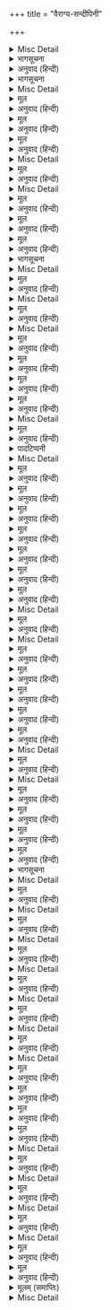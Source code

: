 +++
title = "वैराग्य-सन्दीपिनी"

+++

<details><summary>Misc Detail</summary>

प्रथम पृष्ठ  
॥ श्रीहरिः॥  
श्रीगोस्वामी तुलसीदासजीकृत  
वैराग्य-संदीपनी  
सरल भावार्थसहित  
त्वमेव माता च पिता त्वमेव  
त्वमेव बन्धुश्च सखा त्वमेव।  
त्वमेव विद्या द्रविणं त्वमेव  
त्वमेव सर्वं मम देवदेव॥  
गीता सेवा ट्रस्ट
</details>

<details><summary>भागसूचना</summary>

निवेदन
</details>

<details><summary>अनुवाद (हिन्दी)</summary>

प्रातःस्मरणीय गोस्वामी श्रीतुलसीदासजी महाराजका यह छोटा-सा ग्रन्थ ‘वैराग्य-संदीपनी’ है। इसमें कुल ६२ छन्द (दोहे-चौपाई-सोरठे) हैं। जिनमें तीन प्रकाश हैं। पहले ७ छन्दोंमें मंगलाचरण, भगवान् श्रीरामकी वन्दना, उनके स्वरूपका निरूपण और ‘वैराग्य-संदीपनी’ ग्रन्थकी प्रशंसा है। फिर २६ छन्दोंमें ‘संत-स्वभाव-वर्णनरूप’ प्रथम प्रकाश है। दूसरा प्रकाश ‘संत-महिमा-वर्णन’ ९ छन्दोंका और तीसरा ‘शान्ति-वर्णन’ २० छन्दोंका है। ग्रन्थ बहुत छोटा होनेपर भी बड़ा ही उपादेय है। मेरा सबसे सादर अनुरोध है कि वे श्रीगोस्वामीजीकी अनुभवयुक्त अमृतमयी वाणीका अध्ययन करके लाभ उठावें।  
हनुमानप्रसाद पोद्दार
</details>

<details><summary>भागसूचना</summary>

मंगलाचरण और भगवत्स्वरूप-वर्णन
</details>

<details><summary>Misc Detail</summary>

दोहा
</details>

<details><summary>मूल</summary>

राम बाम दिसि जानकी, लखन दाहिनी ओर।  
ध्यान सकल कल्यानमय, सुरतरु तुलसी तोर॥ १॥
</details>

<details><summary>अनुवाद (हिन्दी)</summary>

भगवान् श्रीरामजीकी बायीं ओर श्रीजानकीजी और दाहिनी ओर श्रीलक्ष्मणजी हैं; यह ध्यान सम्पूर्णरूपसे कल्याणमय है। तुलसीदासजी कहते हैं कि मेरे लिये तो यह कल्पवृक्ष ही है॥ १॥
</details>

<details><summary>मूल</summary>

तुलसी मिटै न मोह तम, किएँ कोटि गुन ग्राम।  
हृदय कमल फूलै नहीं, बिनु रबि-कुल-रबि राम॥ २॥
</details>

<details><summary>अनुवाद (हिन्दी)</summary>

तुलसीदासजी कहते हैं कि सूर्यकुलके सूर्य श्रीरामजीके बिना करोड़ों गुणसमूहोंका सम्पादन करनेपर भी अज्ञानका अन्धकार नहीं मिटता और न हृदयकमल ही प्रफुल्लित होता है॥ २॥
</details>

<details><summary>मूल</summary>

सुनत लखत श्रुति नयन बिनु, रसना बिनु रस लेत।  
बास नासिका बिनु लहै, परसै बिना निकेत॥ ३॥
</details>

<details><summary>अनुवाद (हिन्दी)</summary>

जो बिना कानके सुनता है, बिना आँखके देखता है, बिना जीभके रस लेता है, बिना नाकके गन्ध लेता (सूँघता) है और बिना शरीर (त्वचा)- के स्पर्श करता है॥ ३॥
</details>

<details><summary>Misc Detail</summary>

सोरठा
</details>

<details><summary>मूल</summary>

अज अद्वैत अनाम, अलख रूप-गुन-रहित जो।  
माया पति सोइ राम, दास हेतु नर-तनु-धरेउ॥ ४॥
</details>

<details><summary>अनुवाद (हिन्दी)</summary>

जो जन्मरहित है, अद्वितीय है, नामरहित है, अलक्ष्य है, (प्राकृत) रूप और (मायाके तीनों) गुणोंसे रहित है और मायाका स्वामी है, वही तत्त्व श्रीरामचन्द्रजी हैं, जिन्होंने (अपने) दास—भक्तोंके लिये मनुष्य-शरीर धारण किया है॥ ४॥
</details>

<details><summary>Misc Detail</summary>

दोहा
</details>

<details><summary>मूल</summary>

तुलसी यह तनु खेत है, मन बच कर्म किसान।  
पाप-पुन्य द्वै बीज हैं, बवै सो लवै निदान॥ ५॥
</details>

<details><summary>अनुवाद (हिन्दी)</summary>

तुलसीदासजी कहते हैं—यह शरीर खेत है; मन-वचन-कर्म किसान हैं; पाप-पुण्य दो बीज हैं। जो बोया जायगा, वही अन्तमें काटा जायगा (जैसा कर्म किया जायगा, वैसा ही फल प्राप्त होगा)॥ ५॥
</details>

<details><summary>मूल</summary>

तुलसी यह तनु तवा है, तपत सदा त्रैताप।  
सांति होइ जब सांतिपद, पावै राम प्रताप॥ ६॥
</details>

<details><summary>अनुवाद (हिन्दी)</summary>

तुलसीदासजी कहते हैं कि यह शरीर तवा है, जो सदा (आध्यात्मिक, आधिभौतिक, आधिदैविक) तीनों तापोंसे जलता रहता है। इस जलनसे तभी शान्ति होती है, जब भगवान् श्रीरामजीके प्रतापसे शान्तिपद (परम शान्तिस्वरूप भगवान् के परमपद)-की प्राप्ति हो जाती है॥ ६॥
</details>

<details><summary>मूल</summary>

तुलसी बेद-पुरान-मत, पूरन सास्त्र बिचार।  
यह बिराग-संदीपनी, अखिल ग्यानको सार॥ ७॥
</details>

<details><summary>अनुवाद (हिन्दी)</summary>

तुलसीदासजी कहते हैं—इस वैराग्य-संदीपनीमें वेद-पुराणोंका सिद्धान्त और शास्त्रोंका पूर्ण विचार है। यह समस्त ज्ञानका सारतत्त्व है॥ ७॥
</details>

<details><summary>भागसूचना</summary>

संत-स्वभाव-वर्णन
</details>

<details><summary>Misc Detail</summary>

दोहा
</details>

<details><summary>मूल</summary>

सरल बरन भाषा सरल, सरल अर्थमय मानि।  
तुलसी सरलै संतजन, ताहि परी पहिचानि॥ ८॥
</details>

<details><summary>अनुवाद (हिन्दी)</summary>

इसमें सरल अक्षर हैं, इसकी सरल भाषा है, इसे सरल अर्थसे भरी हुई मानना चाहिये। तुलसीदासजी कहते हैं, जो सरल हृदयके संतजन हैं, उनको इसकी पहचान हो गयी है अर्थात्  वे इस वैराग्य-संदीपनीको सरलतासे समझते हैं॥ ८॥
</details>

<details><summary>Misc Detail</summary>

चौपाई
</details>

<details><summary>मूल</summary>

अति सीतल अति ही सुखदाई।  
सम दम राम भजन अधिकाई॥  
जड़ जीवन कौं करै सचेता।  
जग महँ बिचरत है एहि हेता॥
</details>

<details><summary>अनुवाद (हिन्दी)</summary>

(संतजन) अत्यन्त शीतल (शान्त-स्वभाव) और अत्यन्त सुखदायक होते हैं। वे मनपर विजय पाये हुए और इन्द्रियोंको दमन करनेवाले तो हैं ही, श्रीराम-भजनकी उनमें विशेषता होती है। वे मूर्ख (संसारासक्त) जीवोंको सचेत करते हैं—सावधान करके भगवान् की ओर लगाते हैं और इसी हेतुसे जगत् में विचरण करते हैं॥ ९॥
</details>

<details><summary>Misc Detail</summary>

दोहा
</details>

<details><summary>मूल</summary>

तुलसी ऐसे कहुँ कहूँ, धन्य धरनि वह संत।  
परकाजे परमारथी, प्रीति लिये निबहंत॥ १०॥
</details>

<details><summary>अनुवाद (हिन्दी)</summary>

तुलसीदासजी कहते हैं—ऐसे संत कहीं-कहीं (विरले ही) होते हैं। वह पृथ्वी धन्य है जहाँ ऐसे संत हैं, जो पराये कार्यमें तथा परमार्थमें अर्थात्  दूसरोंकी सेवामें और परमार्थ-साधनमें निमग्न रहते हैं तथा प्रीतिके साथ (अपने) इस व्रतका निर्वाह करते हैं॥ १०॥
</details>

<details><summary>मूल</summary>

की मुख पट दीन्हे रहैं, जथा अर्थ भाषंत।  
तुलसी या संसारमें, सो बिचारजुत संत॥ ११॥
</details>

<details><summary>अनुवाद (हिन्दी)</summary>

तुलसीदासजी कहते हैं कि जो या तो मुखपर पर्दा डाले रहता यानी मौन ही रहता है या केवल यथार्थ (सत्य) भाषण करता है, इस संसारमें वही विचारयुक्त (विवेकी) संत है॥ ११॥
</details>

<details><summary>मूल</summary>

बोलै बचन बिचारि कै, लीन्हें संत सुभाव।  
तुलसी दुख दुर्बचन के, पंथ देत नहिं पाँव॥ १२॥
</details>

<details><summary>अनुवाद (हिन्दी)</summary>

तुलसीदासजी कहते हैं कि वह संत (साधु) स्वभावको धारण किये हुए विचारकर वचन बोलता है और दुःख तथा दुष्ट वचनके मार्गपर कभी पैर नहीं रखता अर्थात्  वह न तो किसीका जी दुखाता है और न दुष्ट वचन बोलता है॥ १२॥
</details>

<details><summary>मूल</summary>

सत्रु न काहू करि गनै, मित्र गनै नहिं काहि।  
तुलसी यह मत संतको, बोलै समता माहि॥ १३॥
</details>

<details><summary>अनुवाद (हिन्दी)</summary>

तुलसीदासजी कहते हैं कि वह न तो किसीको शत्रु करके मानता है और न किसीको मित्र ही मानता है। संतका यही सिद्धान्त है कि वह समतामें ही यानी सबको समान समझकर ही बोलता है॥ १३॥
</details>

<details><summary>Misc Detail</summary>

चौपाई
</details>

<details><summary>मूल</summary>

अति अनन्यगति इंद्री जीता।  
जाको हरि बिनु कतहुँ न चीता॥  
मृग तृष्ना सम जग जिय जानी।  
तुलसी ताहि संत पहिचानी॥
</details>

<details><summary>अनुवाद (हिन्दी)</summary>

जो सर्वथा अनन्यगति हो अर्थात्  भगवान् के सिवा अन्य किसीको भी इष्ट मानकर न भजता हो, इन्द्रियोंपर विजय प्राप्त किये हुए हो, जिसका चित्त श्रीहरिको छोड़कर कहीं भी न लगता हो और जो जगत् को अपने जीमें मृगतृष्णाके* समान मिथ्या जानता हो, तुलसीदासजी कहते हैं कि उसीको संत समझो॥ १४॥
</details>

<details><summary>पादटिप्पनी</summary>

* सूर्यकी किरणोंके पड़नेसे बालूमें जल प्रतीत होता है, परंतु वस्तुतः वहाँ जल नहीं होता और हरिण उसीको जल समझकर प्यास बुझानेके लिये दौड़ता है। उसीको ‘मृगतृष्णा’ कहते हैं।
</details>

<details><summary>Misc Detail</summary>

दोहा
</details>

<details><summary>मूल</summary>

एक भरोसो एक बल, एक आस बिस्वास।  
रामरूप स्वाती जलद, चातक तुलसीदास॥ १५॥
</details>

<details><summary>अनुवाद (हिन्दी)</summary>

तुलसीदासजी कहते हैं कि जिसको एकमात्र (भगवान् का ही) आश्रय है, एकमात्र (भगवान् का ही जिसको) बल है, एकमात्र (उन्हींसे जिसको) आशा है और (उन्हींका) भरोसा है, (जिसके लिये) भगवान् श्रीरामचन्द्रजीका रूप ही स्वाती नक्षत्रका मेघ है और (जो स्वयं) चातक (की भाँति उन्हींकी ओर देख रहा है,) (वह संत है)॥ १५॥
</details>

<details><summary>मूल</summary>

सो जन जगत जहाज है, जाके राग न दोष।  
तुलसी तृष्णा त्यागि कै, गहै सील संतोष॥ १६॥
</details>

<details><summary>अनुवाद (हिन्दी)</summary>

तुलसीदासजी कहते हैं कि जिसके राग-द्वेष नहीं है और जो तृष्णाको त्यागकर शील तथा संतोषको ग्रहण किये हुए है, वह संत पुरुष जगत् के (लोगोंको भवसागरसे तारनेके) लिये जहाज है॥ १६॥
</details>

<details><summary>मूल</summary>

सील गहनि सब की सहनि, कहनि हीय मुख राम।  
तुलसी रहिए एहि रहनि, संत जनन को काम॥ १७॥
</details>

<details><summary>अनुवाद (हिन्दी)</summary>

शील (विनय तथा सुशीलता)-को पकड़े रहना, सबकी कठोर बातों और व्यवहारोंको सहना; हृदयसे और मुखसे सदा राम-(के नाम तथा लीला-गुणोंको) कहते रहना—तुलसीदासजी कहते हैं कि इस रहनीसे रहना ही संतजनोंका काम है॥ १७॥
</details>

<details><summary>मूल</summary>

निज संगी निज सम करत, दुरजन मन दुख दून।  
मलयाचल है संतजन, तुलसी दोष बिहून॥ १८॥
</details>

<details><summary>अनुवाद (हिन्दी)</summary>

वे अपने संगियोंको (जो उनका सत्संग करते हैं, उनको) अपने ही समान बना लेते हैं; किंतु दुर्जनोंके मनका दुःख दूना करते हैं (द्वेषकी अग्निसे जलते हुए दुर्जनलोग संतोंके साथ विशेष द्वेष करके अपने दुःखको बढ़ा लेते हैं)। (परंतु) तुलसीदासजी कहते हैं कि संत तो (वस्तुतः सदा) चन्दनके समान शीतल और दोषरहित ही हैं॥ १८॥
</details>

<details><summary>मूल</summary>

कोमल बानी संत की, स्रवत अमृतमय आइ।  
तुलसी ताहि कठोर मन, सुनत मैन होइ जाइ॥ १९॥
</details>

<details><summary>अनुवाद (हिन्दी)</summary>

संतकी वाणी कोमल होती है, उससे अमृतमय (रस) झरा करता है। तुलसीदासजी कहते हैं कि उसे सुनते ही कठोर मन भी (पिघलाये हुए) मोमके समान (कोमल) हो जाता है॥ १९॥
</details>

<details><summary>मूल</summary>

अनुभव सुख उतपति करत, भय-भ्रम धरै उठाइ।  
ऐसी बानी संत की, जो उर भेदै आइ॥ २०॥
</details>

<details><summary>अनुवाद (हिन्दी)</summary>

संतकी वाणी ऐसी होती है कि जो अनुभव-सुख-(आत्मानुभूतिके आनन्द) को उत्पन्न करती है, भय और भ्रमको उठाकर अलग रख देती है और आकर हृदयको भेद डालती (हृदयकी अज्ञानग्रन्थिको तोड़ डालती) है॥ २०॥
</details>

<details><summary>मूल</summary>

सीतल बानी संत की, ससिहू ते अनुमान।  
तुलसी कोटि तपन हरै, जो कोउ धारै कान॥ २१॥
</details>

<details><summary>अनुवाद (हिन्दी)</summary>

संतकी शीतल वाणी चन्द्रमासे भी बढ़कर अनुमान की जाती है, तुलसीदासजी कहते हैं कि जो कोई उसको कानोंमें धारण करता है, उसके करोड़ों तापोंको हर लेती है॥ २१॥
</details>

<details><summary>Misc Detail</summary>

चौपाई
</details>

<details><summary>मूल</summary>

पाप ताप सब सूल नसावै।  
मोह अंध रबि बचन बहावै॥  
तुलसी ऐसे सदगुन साधू।  
बेद मध्य गुन बिदित अगाधू॥
</details>

<details><summary>अनुवाद (हिन्दी)</summary>

संतजन पाप, ताप और सब प्रकारके शूलोंको नष्ट कर देते हैं। उनके सूर्य-सदृश वचन मोहरूपी अन्धकारका नाश कर डालते हैं। तुलसीदासजी कहते हैं कि साधु ऐसे सद्गुणी होते हैं। उनके अगाध गुण वेदोंमें विख्यात हैं॥ २२॥
</details>

<details><summary>Misc Detail</summary>

दोहा
</details>

<details><summary>मूल</summary>

तन करि मन करि बचन करि, काहू दूखत नाहिं।  
तुलसी ऐसे संतजन, रामरूप जग माहिं॥ २३॥
</details>

<details><summary>अनुवाद (हिन्दी)</summary>

जो शरीरसे, मनसे और वचनसे किसीपर दोषारोपण नहीं करते, तुलसीदासजी कहते हैं कि जगत् में ऐसे संतजन श्रीरामचन्द्रजीके रूप ही हैं॥ २३॥
</details>

<details><summary>मूल</summary>

मुख दीखत पातक हरै, परसत कर्म बिलाहिं।  
बचन सुनत मन मोहगत, पूरुब भाग मिलाहिं॥ २४॥
</details>

<details><summary>अनुवाद (हिन्दी)</summary>

जिनका मुख दीखते ही पाप नष्ट हो जाते हैं, स्पर्श होते ही कर्म विलीन हो जाते हैं और वचन सुनते ही मनका मोह (अज्ञान) चला जाता है, ऐसे संत पूर्व (जन्मकृत कर्मोंके कारण) सद्भाग्यसे ही मिलते हैं॥ २४॥
</details>

<details><summary>मूल</summary>

अति कोमल अरु बिमल रुचि, मानस में मल नाहिं।  
तुलसी रत मन होइ रहै, अपने साहिब माहिं॥ २५॥
</details>

<details><summary>अनुवाद (हिन्दी)</summary>

(संतजन) अत्यन्त कोमल और निर्मल रुचिवाले होते हैं। उनके मनमें पाप नहीं होता। तुलसीदासजी कहते हैं कि वे अपने स्वामीमें नित्य लगे हुए मनवाले होते हैं॥ २५॥
</details>

<details><summary>मूल</summary>

जाके मन ते उठि गई, तिल-तिल तृष्ना चाहि।  
मनसा बाचा कर्मना, तुलसी बंदत ताहि॥ २६॥
</details>

<details><summary>अनुवाद (हिन्दी)</summary>

जिसके मनसे तृष्णा और चाह तिल-तिल उठ गयी है (जरा भी नहीं रही है), तुलसीदास मनसे, वचनसे और कर्मसे उसकी वन्दना करता है॥ २६॥
</details>

<details><summary>मूल</summary>

कंचन काँचहि सम गनै, कामिनि काष्ठ पषान।  
तुलसी ऐसे संतजन, पृथ्वी ब्रह्म समान॥२७॥
</details>

<details><summary>अनुवाद (हिन्दी)</summary>

जो सोने और काँचको समान समझते हैं और स्त्रीको काठ-पत्थर-(के समान देखते हैं), तुलसीदासजी कहते हैं कि ऐसे संतजन पृथ्वीमें (शुद्ध सच्चिदानन्द) ब्रह्मके समान हैं॥ २७॥
</details>

<details><summary>Misc Detail</summary>

चौपाई
</details>

<details><summary>मूल</summary>

कंचन को मृतिका करि मानत।  
कामिनि काष्ठ सिला पहिचानत॥  
तुलसी भूलि गयो रस एहा।  
ते जन प्रगट राम की देहा॥
</details>

<details><summary>अनुवाद (हिन्दी)</summary>

जो सोनेको मिट्टीके समान मानते हैं और स्त्रीको काठ-पत्थरके रूपमें देखते हैं, तुलसीदासजी कहते हैं कि जो इस (विषय) रसको भूल गये हैं, वे (संत) जन श्रीरामचन्द्रजीके मूर्तिमान् शरीर ही हैं॥ २८॥
</details>

<details><summary>Misc Detail</summary>

दोहा
</details>

<details><summary>मूल</summary>

आकिंचन इंद्रीदमन, रमन राम इक तार।  
तुलसी ऐसे संत जन, बिरले या संसार॥ २९॥
</details>

<details><summary>अनुवाद (हिन्दी)</summary>

जो अकिंचन हैं (जिनके पास ममताकी कोई भी वस्तु नहीं है), जो इन्द्रियोंका दमन किये हुए हैं और जो एकतार (निरन्तर) राममें ही रमण करते हैं, तुलसीदासजी कहते हैं ऐसे संतजन इस संसारमें बिरले ही हैं॥ २९॥
</details>

<details><summary>मूल</summary>

अहंबाद ‘मैं’ ‘तैं’ नहीं, दुष्ट संग नहिं कोइ।  
दुख ते दुख नहिं ऊपजै, सुख तैं सुख नहिं होइ॥ ३०॥  
सम कंचन काँचै गिनत, सत्रु मित्र सम दोइ।  
तुलसी या संसारमें, कहत संत जन सोइ॥ ३१॥
</details>

<details><summary>अनुवाद (हिन्दी)</summary>

जिसमें न तो अहंकार है, न मैं-तू (या मेरा-तेरा) है, जिसके कोई भी दुष्ट संग नहीं है, जिसको दुःख-(दुःखजनक घटना) से दुःख नहीं होता तथा सुखसे हर्ष नहीं होता, जो सोने और काँचको समान समझता है, जिसको शत्रु-मित्र दोनों समान हैं—तुलसीदासजी कहते हैं कि इस संसारमें उसीको संतजन कहते हैं॥ ३०-३१॥
</details>

<details><summary>मूल</summary>

बिरले बिरले पाइए, माया त्यागी संत।  
तुलसी कामी कुटिल कलि, केकी केक अनंत॥ ३२॥
</details>

<details><summary>अनुवाद (हिन्दी)</summary>

तुलसीदासजी कहते हैं कि कलियुगमें मायाका त्याग कर देनेवाले संत कोई-कोई ही मिलते हैं, पर (ऊपरसे मीठा बोलनेवाले और मौका लगते ही साँपोंको खा जानेवाले) मोर-मोरिनी-जैसे कामी-कुटिल लोगोंका अन्त (पार) नहीं है॥ ३२॥
</details>

<details><summary>मूल</summary>

मैं तैं मेट्यो मोह तम, उग्यो आतमा भानु।  
संत राज सो जानिये, तुलसी या सहिदानु॥ ३३॥
</details>

<details><summary>अनुवाद (हिन्दी)</summary>

जिसके आत्मारूपी सूर्यका उदय हो गया और मैं-तू-रूप अज्ञानान्धकारका नाश हो गया, तुलसीदासजी कहते हैं कि उसको संतराज (संतशिरोमणि) जानना चाहिये; क्योंकि यही उसकी पहचान है॥ ३३॥
</details>

<details><summary>भागसूचना</summary>

शान्ति-वर्णन
</details>

<details><summary>Misc Detail</summary>

दोहा
</details>

<details><summary>मूल</summary>

रैनि को भूषन इंदु है, दिवस को भूषन भानु।  
दास को भूषन भक्ति है, भक्ति को भूषन ग्यानु॥ ४३॥  
ग्यान को भूषन ध्यान है, ध्यान को भूषन त्याग।  
त्याग को भूषन शांतिपद, तुलसी अमल अदाग॥ ४४॥
</details>

<details><summary>अनुवाद (हिन्दी)</summary>

रात्रिका भूषण (शोभा) चन्द्रमा है, दिनका भूषण सूर्य है, सेवक-(भक्त) का भूषण भक्ति है, भक्तिका भूषण ज्ञान है, ज्ञानका भूषण ध्यान है, ध्यानका भूषण त्याग है। तुलसीदासजी कहते हैं कि त्यागका भूषण शान्तिपद (भगवान् का शान्तिमय परमपद) है, जो (सर्वथा) निर्मल और निष्कलंक है॥ ४३-४४॥
</details>

<details><summary>Misc Detail</summary>

चौपाई
</details>

<details><summary>मूल</summary>

अमल अदाग शांतिपद सारा।  
सकल कलेस न करत प्रहारा॥  
तुलसी उर धारै जो कोई।  
रहै अनंद सिंधु महँ सोई॥  
बिबिध पाप संभव जो तापा।  
मिटहिं दोष दुख दुसह कलापा॥  
परम सांति सुख रहै समाई।  
तहँ उतपात न भेदै आई॥  
तुलसी ऐसे सीतल संता।  
सदा रहै एहि भाँति एकंता॥  
कहा करै खल लोग भुजंगा।  
कीन्ह्यौ गरल-सील जो अंगा॥
</details>

<details><summary>अनुवाद (हिन्दी)</summary>

यह निर्मल और निष्कलंक शान्तिपद ही सार (तत्त्व) है। (इसकी प्राप्ति होनेपर) कोई भी क्लेश प्रहार (आक्रमण) नहीं करते (अर्थात् इस स्थितिमें समस्त अविद्याजनित क्लेशोंका नाश हो जाता है)। तुलसीदासजी कहते हैं जो कोई इसे हृदयमें धारण कर लेता है, वह आनन्दसागरमें निमग्न रहता है। विविध पापोंसे उत्पन्न जो ताप (कष्ट) हैं तथा जो दोष एवं असह्य दुःखसमूह हैं, वे मिट जाते हैं और वह उस परमशान्तिरूप सुखमें समा जाता है कि जहाँ कोई भी उत्पात आकर प्रवेश नहीं कर सकता। तुलसीदासजी कहते हैं कि ऐसे शीतल (शान्त) संत सदा इसी प्रकार एकान्तमें (केवल एक शान्तिपदरूप परमात्माके परमपदमें) ही निवास करते हैं। जिन्होंने अपने अंगोंको विषस्वभाव बना लिया है, ऐसे सर्परूप दुष्टलोग उन-(संतों) का क्या (बिगाड़) कर सकते हैं॥ ४५—४७॥
</details>

<details><summary>Misc Detail</summary>

दोहा
</details>

<details><summary>मूल</summary>

अति सीतल अतिही अमल, सकल कामना हीन।  
तुलसी ताहि अतीत गनि, बृत्ति सांति लयलीन॥ ४८॥
</details>

<details><summary>अनुवाद (हिन्दी)</summary>

जो अत्यन्त शीतल, अत्यन्त ही निर्मल (पवित्र) तथा समस्त कामनाओंसे रहित होता है और जिसकी वृत्ति शान्तिमें लवलीन रहती है, तुलसीदासजी कहते हैं कि उसीको अतीत (गुणातीत) समझना चाहिये॥ ४८॥
</details>

<details><summary>Misc Detail</summary>

चौपाई
</details>

<details><summary>मूल</summary>

जो कोइ कोप भरे मुख बैना।  
सन्मुख हतै गिरा-सर पैना॥  
तुलसी तऊ लेस रिस नाहीं।  
सो सीतल कहिए जग माहीं॥
</details>

<details><summary>अनुवाद (हिन्दी)</summary>

तुलसीदासजी कहते हैं कि यदि कोई क्रोधमें भरकर मुखसे (कठोर वाणी) बोले और सामने ही वचनरूपी तीखे बाणोंकी वर्षा करे तो भी जिसको लेशमात्र भी रोष न हो उसीको जगत् में शीतल (संत) कहते हैं॥ ४९॥
</details>

<details><summary>Misc Detail</summary>

दोहा
</details>

<details><summary>मूल</summary>

सात दीप नव खंड लौ, तीनि लोक जग माहिं।  
तुलसी सांति समान सुख, अपर दूसरो नाहिं॥ ५०॥
</details>

<details><summary>अनुवाद (हिन्दी)</summary>

तुलसीदासजी कहते हैं कि सातों द्वीप, नवों खण्ड (नहीं-नहीं) तीनों लोक और जगत् भरमें शान्तिके समान दूसरा कोई सुख नहीं है॥ ५०॥
</details>

<details><summary>Misc Detail</summary>

चौपाई
</details>

<details><summary>मूल</summary>

जहाँ सांति सतगुरु की दई।  
तहाँ क्रोध की जर जरि गई॥  
सकल काम बासना बिलानी।  
तुलसी बहै सांति सहिदानी॥  
तुलसी सुखद सांति को सागर।  
संतन गायो करन उजागर॥  
तामें तन मन रहै समोई।  
अहं अगिनि नहिं दाहैं कोई॥
</details>

<details><summary>अनुवाद (हिन्दी)</summary>

जहाँ सद्गुरुकी दी हुई शान्ति प्राप्त हुई कि वहीं क्रोधकी जड़ जल गयी और समस्त कामना और वासनाएँ बिला गयीं। तुलसीदासजी कहते हैं कि यही शान्तिकी पहचान है। तुलसीदासजी कहते हैं कि जिसे संतोंने सुखदायक, शान्तिका समुद्र और (ज्ञानका) प्रकाश करनेवाला बतलाया है, उसमें यदि कोई तन-मनसे समा जाय—लीन हो रहे तो उसे अहंकारकी अग्नि किसी प्रकार नहीं जला सकती॥ ५१-५२॥
</details>

<details><summary>Misc Detail</summary>

दोहा
</details>

<details><summary>मूल</summary>

अहंकार की अगिनि में, दहत सकल संसार।  
तुलसी बाँचै संतजन, केवल सांति अधार॥ ५३॥
</details>

<details><summary>अनुवाद (हिन्दी)</summary>

अहंकारकी अग्निमें समस्त संसार जल रहा है। तुलसीदासजी कहते हैं कि केवल संतजन ही शान्तिका आधार लेनेके कारण (उससे) बचते हैं॥ ५३॥
</details>

<details><summary>मूल</summary>

महा सांति जल परसि कै, सांत भए जन जोइ।  
अहं अगिनि ते नहिं दहैं, कोटि करै जो कोइ॥ ५४॥
</details>

<details><summary>अनुवाद (हिन्दी)</summary>

जो (संत) जन महान् शान्तिरूप जलको स्पर्श करके शान्त हो गये हैं, वे अहंकारकी अग्निसे नहीं जलते, चाहे कोई करोड़ों उपाय करे॥ ५४॥
</details>

<details><summary>मूल</summary>

तेज होत तन तरनि को, अचरज मानत लोइ।  
तुलसी जो पानी भया, बहुरि न पावक होइ॥ ५५॥
</details>

<details><summary>अनुवाद (हिन्दी)</summary>

तुलसीदासजी कहते हैं कि (उस अहंकाररहित संतके) शरीरका तेज सूर्यका-सा हो जाता है, लोग (उसे देख-देखकर) आश्चर्य मानते हैं; परंतु (शान्तिके द्वारा) जो जल (के समान शीतल) हो गया है, वह फिर अग्नि (के समान) नहीं हो सकता (उसमें अहंकारका उदय नहीं होता)॥ ५५॥
</details>

<details><summary>मूल</summary>

जद्यपि सीतल सम सुखद, जगमें जीवन प्रान।  
तदपि सांति जल जनि गनौ, पावक तेज प्रमान॥ ५६॥
</details>

<details><summary>अनुवाद (हिन्दी)</summary>

यद्यपि वह शान्तिपद शीतल है, सम है तथा सुखदायक है और जगत् में (संतोंका) जीवन-प्राण है तथापि उसे (साधारण) जल (के समान) मत समझो, (जलके समान शीतल होनेपर भी) उसका तेज अग्निके समान है॥ ५६॥
</details>

<details><summary>Misc Detail</summary>

चौपाई
</details>

<details><summary>मूल</summary>

जरै बरै अरु खीझि खिझावै।  
राग द्वेष महँ जनम गँवावै॥  
सपनेहुँ सांति नहीं उन देही।  
तुलसी जहाँ-जहाँ ब्रत एही॥
</details>

<details><summary>अनुवाद (हिन्दी)</summary>

जो सदा (अहंकार तथा कामनाकी अग्निमें) जलते-बरते रहते हैं, स्वयं क्रोध करके दूसरोंको क्रोधित करते हैं और राग-द्वेषमें ही अपना जन्म (जीवन) खो देते हैं—तुलसीदासजी कहते हैं कि जहाँ-जहाँ ऐसा व्रत है (अर्थात् जिन-जिनका ऐसा स्वभाव है) उनके शरीरमें (जीवनमें) स्वप्नमें भी शान्ति नहीं होती॥ ५७॥
</details>

<details><summary>Misc Detail</summary>

दोहा
</details>

<details><summary>मूल</summary>

सोइ पंडित सोइ पारखी, सोई संत सुजान।  
सोई सूर सचेत सो, सोई सुभट प्रमान॥ ५८॥  
सोइ ग्यानी सोइ गुनी जन, सोई दाता ध्यानि।  
तुलसी जाके चित भई, राग द्वेष की हानि॥ ५९॥
</details>

<details><summary>अनुवाद (हिन्दी)</summary>

तुलसीदासजी कहते हैं कि जिसके चित्तसे राग-द्वेषका नाश हो गया है, वही पण्डित है, वही (सत्-असत् का) पारखी है; वही चतुर संत है, वही शूरवीर है, वही सावधान है; वही प्रामाणिक योद्धा है, वही ज्ञानी है, वही गुणवान् पुरुष है, वही दाता है और वही ध्यान-सम्पन्न है॥ ५८-५९॥
</details>

<details><summary>Misc Detail</summary>

चौपाई
</details>

<details><summary>मूल</summary>

राग द्वेष की अगिनि बुझानी।  
काम क्रोध बासना नसानी॥  
तुलसी जबहि सांति गृह आई।  
तब उरहीं उर फिरी दोहाई॥
</details>

<details><summary>अनुवाद (हिन्दी)</summary>

तुलसीदासजी कहते हैं कि जब राग-द्वेषकी अग्नि बुझ गयी, काम, क्रोध और वासनाका नाश हो गया और घरमें (अन्तःकरणमें) शान्ति आ गयी, तभी हृदयमें भीतर-ही-भीतर (तुरंत रामकी) दोहाई फिर गयी। (फिर अन्तःकरणमें अज्ञान तथा तज्जनित काम-क्रोधादिका साम्राज्य नहीं रहा, वहाँ रामराज्य हो गया, सर्वतोभावसे भगवान् ही छा गये।)॥ ६०॥
</details>

<details><summary>Misc Detail</summary>

दोहा
</details>

<details><summary>मूल</summary>

फिरी दोहाई राम की, गे कामादिक भाजि।  
तुलसी ज्यों रबि कें उदय, तुरत जात तम लाजि॥ ६१॥
</details>

<details><summary>अनुवाद (हिन्दी)</summary>

तुलसीदासजी कहते हैं कि जब रामकी दोहाई फिर गयी (हृदयमें भगवान् का प्रकाश तथा विस्तार हो गया), तब कामादि (दोष उसी क्षण वैसे ही) भाग गये, जैसे सूर्यके उदय होते ही उसी क्षण अन्धकार लजा (कर भाग) जाता है॥ ६१॥
</details>

<details><summary>मूल</summary>

यह बिराग संदीपनी, सुजन सुचित सुनि लेहु।  
अनुचित बचन बिचारि के, जस सुधारि तस देहु॥ ६२॥
</details>

<details><summary>अनुवाद (हिन्दी)</summary>

सज्जनो! इस वैराग्य-संदीपनीको सावधान एवं स्थिरचित्तसे सुनो और विचारकर अनुचित वचनोंको जहाँ जैसा उचित हो सुधार दो॥ ६२॥
</details>

<details><summary>मूलम् (समाप्तिः)</summary>

॥ श्रीगोस्वामी तुलसीदासजीकृत ‘वैराग्य-संदीपनी’ समाप्त॥
</details>

<details><summary>Misc Detail</summary>

अन्तिम पृष्ठ
</details>
